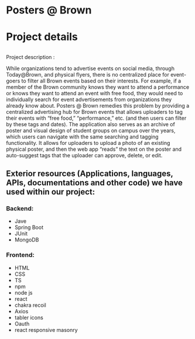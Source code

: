 # Posters @ Brown

# Project details

##
Project description :

While organizations tend to advertise events on social media, through Today@Brown, and physical flyers, there is no centralized place for event-goers to filter all Brown events based on their interests. For example, if a member of the Brown community knows they want to attend a performance or knows they want to attend an event with free food, they would need to individually search for event advertisements from organizations they already know about. Posters @ Brown remedies this problem by providing a centralized advertising hub for Brown events that allows uploaders to tag their events with “free food,” “performance,” etc. (and then users can filter by these tags and dates). The application also serves as an archive of poster and visual design of student groups on campus over the years, which users can navigate with the same searching and tagging functionality. It allows for uploaders to upload a photo of an existing physical poster, and then the web app “reads” the text on the poster and auto-suggest tags that the uploader can approve, delete, or edit. 

## Exterior resources (Applications, languages, APIs, documentations and other code) we have used within our project:

### Backend: 
- Jave 
- Spring Boot 
- JUnit 
- MongoDB

### Frontend:
- HTML 
- CSS 
- TS 
- npm 
- node js
- react 
- chakra recoil
- Axios
- tabler icons
- Oauth
- react responsive masonry
